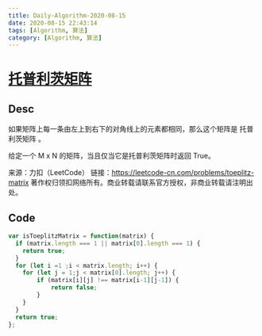 ```yaml
---
title: Daily-Algorithm-2020-08-15
date: 2020-08-15 22:43:14
tags: [Algorithm, 算法]
category: [Algorithm, 算法]
---
```


# [托普利茨矩阵](https://leetcode-cn.com/problems/toeplitz-matrix/)

## Desc

如果矩阵上每一条由左上到右下的对角线上的元素都相同，那么这个矩阵是 托普利茨矩阵 。

给定一个 M x N 的矩阵，当且仅当它是托普利茨矩阵时返回 True。

来源：力扣（LeetCode）
链接：https://leetcode-cn.com/problems/toeplitz-matrix
著作权归领扣网络所有。商业转载请联系官方授权，非商业转载请注明出处。



## Code

```js
var isToeplitzMatrix = function(matrix) {
  if (matrix.length === 1 || matrix[0].length === 1) {
    return true;
  }
  for (let i =1 ;i < matrix.length; i++) {
    for (let j = 1;j < matrix[0].length; j++) {
        if (matrix[i][j] !== matrix[i-1][j-1]) {
            return false;
        }
    }
  }
  return true;
};
```

